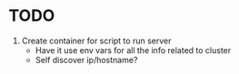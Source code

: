 # TODO

1. Create container for script to run server
	- Have it use env vars for all the info related to cluster
	- Self discover ip/hostname?